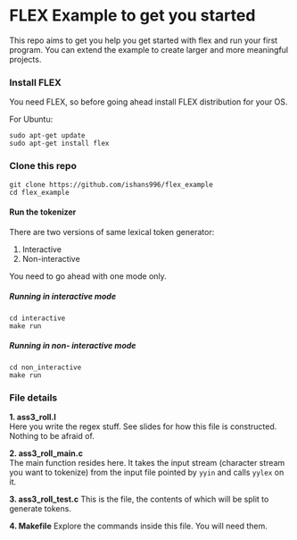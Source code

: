 # FLEX Example to get you started

This repo aims to get you help you get started with flex and run your first program. You can extend the example to create larger and more meaningful projects.

### Install FLEX

You need FLEX, so before going ahead install FLEX distribution for your OS.

For Ubuntu: 
```
sudo apt-get update
sudo apt-get install flex
```

### Clone this repo

```
git clone https://github.com/ishans996/flex_example
cd flex_example
```

#### Run the tokenizer
There are two versions of same lexical token generator:
1. Interactive
2. Non-interactive

You need to go ahead with one mode only.

##### Running in interactive mode
```
cd interactive
make run
```

##### Running in non- interactive mode
```
cd non_interactive
make run
```

### File details

**1. ass3_roll.l**    
Here you write the regex stuff. See slides for how this file is constructed. Nothing to be afraid of.

**2. ass3_roll_main.c**    
The main function resides here. It takes the input stream (character stream you want to tokenize) from the input file pointed by `yyin` and calls `yylex` on it.

**3. ass3_roll_test.c**
This is the file, the contents of which will be split to generate tokens.

**4. Makefile**
Explore the commands inside this file. You will need them.
